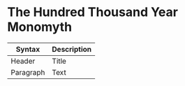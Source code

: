 <!DOCTYPE html>
<html>
<body>
<h1>The Hundred Thousand Year Monomyth</h1>

| Syntax      | Description |
| ----------- | ----------- |
| Header      | Title       |
| Paragraph   | Text        |

</body>
</html>
